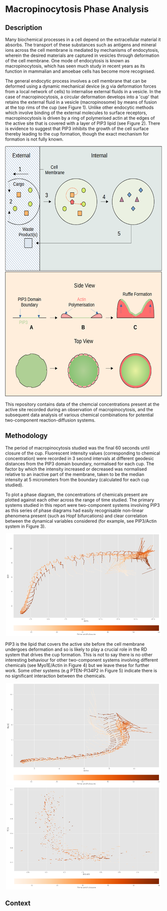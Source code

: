 # Macropinocytosis Phase Analysis

## Description

Many biochemical processes in a cell depend on the extracellular material it absorbs. The transport of these substances such as antigens and mineral ions across the cell membrane is mediated by mechanisms of endocytosis, wherein the desired materials are captured in vesicles through deformation of the cell membrane. One mode of endocytosis is known as macropinocytosis, which has seen much study in recent years as its function in mammalian and amoebae cells has become more recognised. 

The general endocytic process involves a cell membrane that can be deformed using a dynamic mechanical device (e.g via deformation forces from a local network of cells) to internalise external fluids in a vesicle. In the case of macropinocytosis, a circular deformation develops into a 'cup' that retains the external fluid in a vesicle (macropinosome) by means of fusion at the top rims of the cup (see Figure 1). Unlike other endocytic methods which involve binding of the external molecules to surface receptors, macropinocytosis is driven by a ring of polymerised actin at the edges of the active site that is covered with a layer of PIP3 lipid  (see Figure 2). There is evidence to suggest that PIP3 inhibits the growth of the cell surface thereby leading to the cup formation, though the exact mechanism for formation is not fully known. 

<p align="center">
 <img src="/images/fig1.png" width="600" height="400" /> 
 <img src="/images/fig2.png" width="600" height="400"/>
</p>

This repository contains data of the chemcial concentrations present at the active site recorded during an observation of macropinocytosis, and the subsequent data analysis of various chemical combinations for potential two-component reaction-diffusion systems. 

## Methodology

The period of macropinocytosis studied was the final 60 seconds until closure of the cup. Fluorescent intensity values (corresponding to chemical concentration) were recorded in 3 second intervals at different geodesic distances from the PIP3 domain boundary, normalised for each cup. The factor by which the intensity increased or decreased was normalised relative to an inactive part of the membrane, taken to be the median intensity at 5 micrometers from the boundary (calculated for each cup studied).

To plot a phase diagram, the concentrations of chemicals present are plotted against each other across the range of time studied. The primary systems studied in this report were two-component systems involving PIP3 as this series of phase diagrams had easily recognisable non-linear phenomena present (such as Hopf bifurcations) and clear correlation between the dynamical variables considered (for example, see PIP3/Actin system in Figure 3). 

<p align="center">
 <img src="/images/fig3.png" width="500" height="330"/>
</p>

PIP3 is the lipid that covers the active site before the cell membrane undergoes deformation and so is likely to play a crucial role in the RD system that drives the cup formation. This is not to say there is no other interesting behaviour for other two-component systems involving different chemicals (see Myo1E/Actin in Figure 4) but we leave these for further work. Some other systems (e.g PTEN-PI34P2 in Figure 5) indicate there is no significant interaction between the chemicals.

<p align="center">
 <img src="/images/fig4.png" width="500" height="330" /> 
 <img src="/images/fig5.png" width="500" height="330"/>
</p>

## Context
